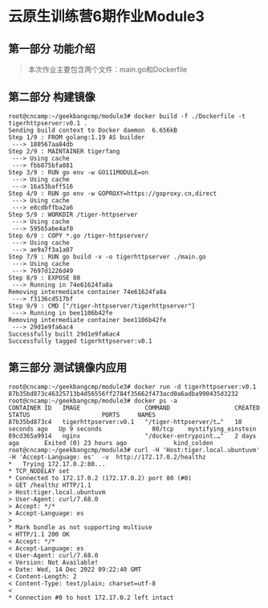 # 云原生训练营6期作业Module3
## 第一部分 功能介绍
>本次作业主要包含两个文件：main.go和Dockerfile
## 第二部分 构建镜像
    root@cncamp:~/geekbangcmp/module3# docker build -f ./Dockerfile -t tigerhttpserver:v0.1 .
    Sending build context to Docker daemon  6.656kB
    Step 1/9 : FROM golang:1.19 AS builder
     ---> 180567aa84db
    Step 2/9 : MAINTAINER tigerfang
     ---> Using cache
     ---> fbb875bfa881
    Step 3/9 : RUN go env -w GO111MODULE=on
     ---> Using cache
     ---> 16a53baff516
    Step 4/9 : RUN go env -w GOPROXY=https://goproxy.cn,direct
     ---> Using cache
     ---> e8cdbffba2a6
    Step 5/9 : WORKDIR /tiger-httpserver
     ---> Using cache
     ---> 59565abe4af0
    Step 6/9 : COPY *.go /tiger-httpserver/
     ---> Using cache
     ---> ae9a7f3a1a07
    Step 7/9 : RUN go build -v -o tigerhttpserver ./main.go
     ---> Using cache
     ---> 7697d1226d49
    Step 8/9 : EXPOSE 80
     ---> Running in 74e61624fa8a
    Removing intermediate container 74e61624fa8a
     ---> f3136cd517bf
    Step 9/9 : CMD ["/tiger-httpserver/tigerhttpserver"]
     ---> Running in bee1106b42fe
    Removing intermediate container bee1106b42fe
     ---> 29d1e9fa6ac4
    Successfully built 29d1e9fa6ac4
    Successfully tagged tigerhttpserver:v0.1
## 第三部分 测试镜像内应用
    root@cncamp:~/geekbangcmp/module3# docker run -d tigerhttpserver:v0.1
    87b35bd873c46325713b4d56556ff2784f35662f473acd0a6adba990435d3232
    root@cncamp:~/geekbangcmp/module3# docker ps -a
    CONTAINER ID   IMAGE                  COMMAND                  CREATED          STATUS                    PORTS     NAMES
    87b35bd873c4   tigerhttpserver:v0.1   "/tiger-httpserver/t…"   10 seconds ago   Up 9 seconds              80/tcp    mystifying_einstein
    89cd365a9914   nginx                  "/docker-entrypoint.…"   2 days ago       Exited (0) 23 hours ago             kind_colden
    root@cncamp:~/geekbangcmp/module3# curl -H 'Host:tiger.local.ubuntuvm' -H 'Accept-Language: es'  -v  http://172.17.0.2/healthz
    *   Trying 172.17.0.2:80...
    * TCP_NODELAY set
    * Connected to 172.17.0.2 (172.17.0.2) port 80 (#0)
    > GET /healthz HTTP/1.1
    > Host:tiger.local.ubuntuvm
    > User-Agent: curl/7.68.0
    > Accept: */*
    > Accept-Language: es
    > 
    * Mark bundle as not supporting multiuse
    < HTTP/1.1 200 OK
    < Accept: */*
    < Accept-Language: es
    < User-Agent: curl/7.68.0
    < Version: Not Available!
    < Date: Wed, 14 Dec 2022 09:22:40 GMT
    < Content-Length: 2
    < Content-Type: text/plain; charset=utf-8
    < 
    * Connection #0 to host 172.17.0.2 left intact